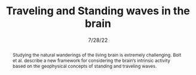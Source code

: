 ---
title: "Traveling and Standing waves in the brain"

date: 7/28/22
authors_string: Javier Gonzalez-Castillo
authors:
   - Javier Gonzalez-Castillo
author_ids:
   - javier_gonzalezcastillo
journal: 'Nature Neuroscience'
volume: 25.0
issue: 8.0
pages: 
book_title: ''
publisher: ''
isbn: 
abstract: 'Studying the natural wanderings of the living brain is extremely challenging. Bolt et al. describe a new framework for considering the brain’s intrinsic activity based on the geophysical concepts of standing and traveling waves.'
project_id: bold_connectivity_dynamics
paper_url: https://www.nature.com/articles/s41593-022-01119-0
doi: 10.1038/s41593-022-01119-0
data_loc: ''
code_loc: ''
file: '/assets/publications/'
file_name: ''
type: journal_article
pub_str: 'Nature Neuroscience (7/28) 25 (8)'
layout: publication 
---